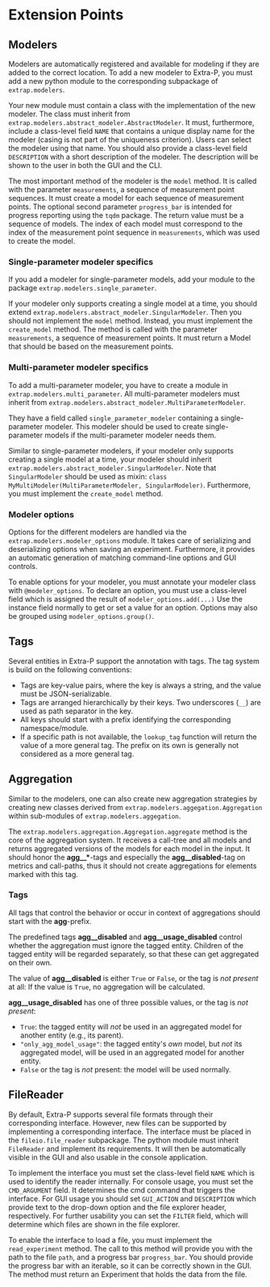 Extension Points
================

Modelers
--------

Modelers are automatically registered and available for modeling if they are added to the correct location.
To add a new modeler to Extra-P,  you must add a new python module to the corresponding subpackage of `extrap.modelers`. 

Your new module must contain a class with the implementation of the new modeler. The class must inherit
from `extrap.modelers.abstract_modeler.AbstractModeler`. It must, furthermore, include a class-level field `NAME` that
contains a unique display name for the modeler (casing is not part of the uniqueness criterion). Users can select the
modeler using that name. You should also provide a class-level field `DESCRIPTION` with a short description of the
modeler. The description will be shown to the user in both the GUI and the CLI.

The most important method of the modeler is the `model` method. It is called with the parameter `measurements`, a
sequence of measurement point sequences. It must create a model for each sequence of measurement points. The optional
second parameter `progress_bar` is intended for progress reporting using the `tqdm` package. The return value must be a
sequence of models. The index of each model must correspond to the index of the measurement point sequence
in `measurements`, which was used to create the model.

### Single-parameter modeler specifics

If you add a modeler for single-parameter models, add your module to the package `extrap.modelers.single_parameter`.

If your modeler only supports creating a single model at a time, you should extend `extrap.modelers.abstract_modeler.SingularModeler`.
Then you should not implement the `model` method. Instead, you must implement the `create_model` method.
The method is called with the parameter `measurements`, a sequence of measurement points. 
It must return a Model that should be based on the measurement points.

### Multi-parameter modeler specifics

To add a multi-parameter modeler, you have to create a module in `extrap.modelers.multi_parameter`.
All multi-parameter modelers must inherit from `extrap.modelers.abstract_modeler.MultiParameterModeler`.

They have a field called `single_parameter_modeler` containing a single-parameter modeler. 
This modeler should be used to create single-parameter models if the multi-parameter modeler needs them. 

Similar to single-parameter modelers, if your modeler only supports creating a single model at a time, 
your modeler should inherit `extrap.modelers.abstract_modeler.SingularModeler`. 
Note that `SingularModeler` should be used as mixin: `class MyMultiModeler(MultiParameterModeler, SingularModeler)`.
Furthermore, you must implement the `create_model` method.

### Modeler options

Options for the different modelers are handled via the `extrap.modelers.modeler_options` module.
It takes care of serializing and deserializing options when saving an experiment.
Furthermore, it provides an automatic generation of matching command-line options and GUI controls.

To enable options for your modeler, you must annotate your modeler class with `@modeler_options`.
To declare an option, you must use a class-level field which is assigned the result of `modeler_options.add(...)`
Use the instance field normally to get or set a value for an option.
Options may also be grouped using `modeler_options.group()`.

Tags
----

Several entities in Extra-P support the annotation with tags. The tag system is build on the following conventions:

* Tags are key-value pairs, where the key is always a string, and the value must be JSON-serializable.
* Tags are arranged hierarchically by their keys. Two underscores (`__`) are used as path separator in the key. 
* All keys should start with a prefix identifying the corresponding namespace/module.
* If a specific path is not available, the `lookup_tag` function will return the value of a more general tag. 
  The prefix on its own is generally not considered as a more general tag.
  

Aggregation
-----------

Similar to the modelers, one can also create new aggregation strategies by creating new classes derived from 
`extrap.modelers.aggegation.Aggregation` within sub-modules of `extrap.modelers.aggegation`.

The `extrap.modelers.aggregation.Aggregation.aggregate` method is the core of the aggregation system. 
It receives a call-tree and all models and returns aggregated versions of the models for each model in the input.
It should honor the <b>agg__*</b>-tags and especially the **agg__disabled**-tag on 
metrics and call-paths, thus it should not create aggregations for elements marked with this tag.

### Tags
All tags that control the behavior or occur in context of aggregations should start with the __agg__-prefix.

The predefined tags **agg__disabled** and **agg__usage_disabled** control whether the aggregation must ignore the 
tagged entity. Children of the tagged entity will be regarded separately, so that these can get aggregated on their own.

The value of **agg__disabled** is either `True` or `False`, or the tag is _not present_ at all:
If the value is `True`, no aggregation will be calculated.

**agg__usage_disabled** has one of three possible values, or the tag is _not present_:

* `True`: the tagged entity will _not_ be used in an aggregated model for another entity (e.g., its parent).
* `"only_agg_model_usage"`: the tagged entity's _own_ model, but _not_ its aggregated model, 
  will be used in an aggregated model for another entity.
* `False` or the tag is _not_ present: the model will be used normally.

FileReader
-----------
By default, Extra-P supports several file formats through their corresponding interface. 
However, new files can be supported by implementing a corresponding interface. The interface must be placed
in the `fileio.file_reader` subpackage. The python module must inherit `FileReader` and implement its requirements.
It will then be automatically visible in the GUI and also usable in the console application.

To implement the interface you must set the class-level field `NAME` which is used to identify 
the reader internally. For console usage, you must set the `CMD_ARGUMENT` field. It determines the cmd command
that triggers the interface. For GUI usage you should set `GUI_ACTION` and `DESCRIPTION` which provide 
text to the drop-down option and the file explorer header, respectively. For further usability you can set the
`FILTER` field, which will determine which files are shown in the file explorer.

To enable the interface to load a file, you must implement the `read_experiment` method. The call to 
this method will provide you with the path to the file `path`, and a progress bar `progress_bar`. You should provide the 
progress bar with an iterable, so it can be correctly shown in the GUI. The method must return an Experiment that holds 
the data from the file.